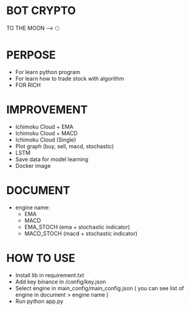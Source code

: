# BOT CRYPTO 
  TO THE MOON --> 🌕
&nbsp;
&nbsp;
&nbsp;
# PERPOSE
- For learn python program
- For learn how to trade stock with algorithm
- FOR RICH
&nbsp;
&nbsp;
&nbsp;
# IMPROVEMENT
- Ichimoku Cloud + EMA
- Ichimoku Cloud + MACD
- Ichimoku Cloud (Single)
- Plot graph (buy, sell, macd, stochastic)
- LSTM
- Save data for model learning
- Docker image
&nbsp;
&nbsp;
&nbsp;
# DOCUMENT 
- engine name:
  - EMA
  - MACD
  - EMA_STOCH (ema + stochastic indicator)
  - MACD_STOCH (macd + stochastic indicator)
&nbsp;
&nbsp;
&nbsp;
# HOW TO USE
- Install lib in requirement.txt
- Add key binance in /config/key.json 
- Select engine in main_config/main_config.json ( you can see list of engine in document > engine name )
- Run python app.py


